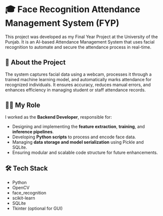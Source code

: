 
# 🎓 Face Recognition Attendance Management System (FYP)

This project was developed as my Final Year Project at the University of the Punjab. It is an AI-based Attendance Management System that uses facial recognition to automate and secure the attendance process in real-time.

## 📌 About the Project

The system captures facial data using a webcam, processes it through a trained machine learning model, and automatically marks attendance for recognized individuals. It ensures accuracy, reduces manual errors, and enhances efficiency in managing student or staff attendance records.

## 👨‍💻 My Role

I worked as the **Backend Developer**, responsible for:

* Designing and implementing the **feature extraction**, **training**, and **inference pipelines**.
* Developing **Python scripts** to process and encode face data.
* Managing **data storage and model serialization** using Pickle and SQLite.
* Ensuring modular and scalable code structure for future enhancements.

## 🛠️ Tech Stack

* Python
* OpenCV
* face\_recognition
* scikit-learn
* SQLite
* Tkinter (optional for GUI)

